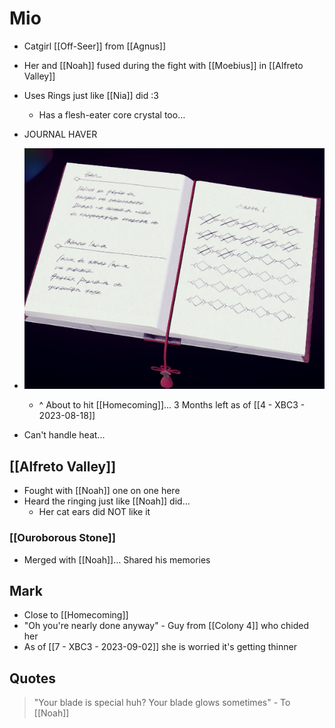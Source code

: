 # Mio
- Catgirl [[Off-Seer]] from [[Agnus]]
- Her and [[Noah]] fused during the fight with [[Moebius]] in [[Alfreto Valley]]
- Uses Rings just like [[Nia]] did :3
	- Has a flesh-eater core crystal too…
- JOURNAL HAVER
- ![Mio Journal](https://raw.githubusercontent.com/NardoDragon/NardoNotes/main/public/assets/Mio%20Journal.png)

	- ^ About to hit [[Homecoming]]… 3 Months left as of [[4 - XBC3 - 2023-08-18]]
- Can't handle heat...

## [[Alfreto Valley]]
- Fought with [[Noah]] one on one here
- Heard the ringing just like [[Noah]] did…
	- Her cat ears did NOT like it
### [[Ouroborous Stone]]
- Merged with [[Noah]]… Shared his memories

## Mark
- Close to [[Homecoming]]
- "Oh you're nearly done anyway" - Guy from [[Colony 4]] who chided her
- As of [[7 - XBC3 - 2023-09-02]] she is worried it's getting thinner
## Quotes
> "Your blade is special huh? Your blade glows sometimes" - To [[Noah]]